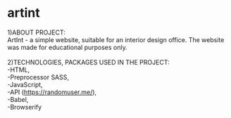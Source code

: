 # artint
1)ABOUT PROJECT: <br>
ArtInt - a simple website, suitable for an interior design office. The website was made for educational purposes only. <br><br>
2)TECHNOLOGIES, PACKAGES USED IN THE PROJECT: <br>
-HTML, <br>
-Preprocessor SASS, <br>
-JavaScript, <br>
-API (https://randomuser.me/), <br>
-Babel, <br>
-Browserify
